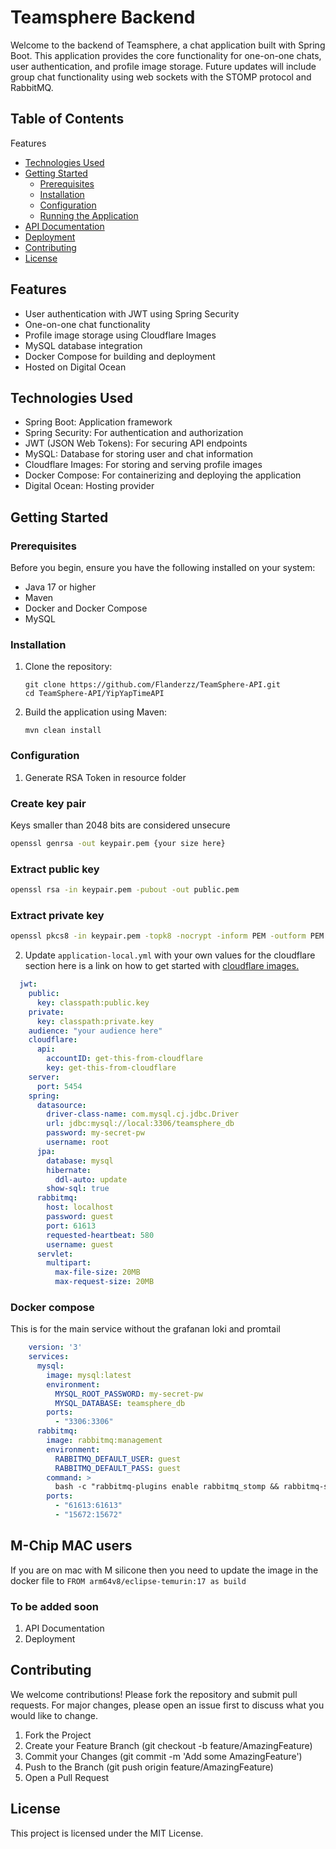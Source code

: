 # Teamsphere Backend
Welcome to the backend of Teamsphere, a chat application built with Spring Boot. This application provides the core functionality for one-on-one chats, user authentication, and profile image storage. Future updates will include group chat functionality using web sockets with the STOMP protocol and RabbitMQ.

## Table of Contents

Features
- [Technologies Used](#technologies-used)
- [Getting Started](#getting-started)
    - [Prerequisites](#prerequisites)
    - [Installation](#installation)
    - [Configuration](#configuration)
    - [Running the Application](#configuration)
- [API Documentation](#to-be-added-soon)
- [Deployment](#to-be-added-soon)
- [Contributing](#contributing)
- [License](#license)

## Features
- User authentication with JWT using Spring Security
- One-on-one chat functionality
- Profile image storage using Cloudflare Images
- MySQL database integration
- Docker Compose for building and deployment
- Hosted on Digital Ocean

## Technologies Used
- Spring Boot: Application framework
- Spring Security: For authentication and authorization
- JWT (JSON Web Tokens): For securing API endpoints
- MySQL: Database for storing user and chat information
- Cloudflare Images: For storing and serving profile images
- Docker Compose: For containerizing and deploying the application
- Digital Ocean: Hosting provider

## Getting Started
### Prerequisites
Before you begin, ensure you have the following installed on your system:

- Java 17 or higher
- Maven
- Docker and Docker Compose
- MySQL

### Installation
1. Clone the repository:

    ```shell
    git clone https://github.com/Flanderzz/TeamSphere-API.git
    cd TeamSphere-API/YipYapTimeAPI
    ```

2. Build the application using Maven:
    ```shell
    mvn clean install
    ```
### Configuration
1. Generate RSA Token in resource folder

### Create key pair
Keys smaller than 2048 bits are considered unsecure
```bash
openssl genrsa -out keypair.pem {your size here}
```

### Extract public key
```bash
openssl rsa -in keypair.pem -pubout -out public.pem
```

### Extract private key
```bash
openssl pkcs8 -in keypair.pem -topk8 -nocrypt -inform PEM -outform PEM -out private.pem
```

2. Update `application-local.yml` with your own values for the cloudflare section here is a link on how to get started with [cloudflare images.](https://developers.cloudflare.com/images/get-started/)
```yaml
  jwt:
    public:
      key: classpath:public.key
    private:
      key: classpath:private.key
    audience: "your audience here"
    cloudflare:
      api:
        accountID: get-this-from-cloudflare
        key: get-this-from-cloudflare
    server:
      port: 5454
    spring:
      datasource:
        driver-class-name: com.mysql.cj.jdbc.Driver
        url: jdbc:mysql://local:3306/teamsphere_db
        password: my-secret-pw
        username: root
      jpa:
        database: mysql
        hibernate:
          ddl-auto: update
        show-sql: true
      rabbitmq:
        host: localhost
        password: guest
        port: 61613
        requested-heartbeat: 580
        username: guest
      servlet:
        multipart:
          max-file-size: 20MB
          max-request-size: 20MB
```

### Docker compose
  This is for the main service without the grafanan loki and promtail
```yaml
    version: '3'
    services:
      mysql:
        image: mysql:latest
        environment:
          MYSQL_ROOT_PASSWORD: my-secret-pw
          MYSQL_DATABASE: teamsphere_db
        ports:
          - "3306:3306"
      rabbitmq:
        image: rabbitmq:management
        environment:
          RABBITMQ_DEFAULT_USER: guest
          RABBITMQ_DEFAULT_PASS: guest
        command: >
          bash -c "rabbitmq-plugins enable rabbitmq_stomp && rabbitmq-server"
        ports:
          - "61613:61613"
          - "15672:15672"
```

## M-Chip MAC users
   If you are on mac with M silicone then you need to update the image in the docker file to
    ```FROM arm64v8/eclipse-temurin:17 as build ```
### To be added soon
1. API Documentation
2. Deployment

## Contributing
We welcome contributions! Please fork the repository and submit pull requests. For major changes, please open an issue first to discuss what you would like to change.
1. Fork the Project
2. Create your Feature Branch (git checkout -b feature/AmazingFeature)
3. Commit your Changes (git commit -m 'Add some AmazingFeature')
4. Push to the Branch (git push origin feature/AmazingFeature)
5. Open a Pull Request

## License
This project is licensed under the MIT License.
